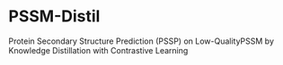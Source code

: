 # PSSM-Distil
Protein Secondary Structure Prediction (PSSP) on Low-QualityPSSM by Knowledge Distillation with Contrastive Learning
